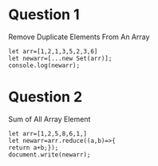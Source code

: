
# Question 1 
Remove Duplicate Elements From An Array
        
    let arr=[1,2,1,3,5,2,3,6]
    let newarr=[...new Set(arr)];
    console.log(newarr);
# Question 2 
Sum of All Array Element

    let arr=[1,2,5,8,6,1,]
    let newarr=arr.reduce((a,b)=>{
    return a+b;});
    document.write(newarr);
